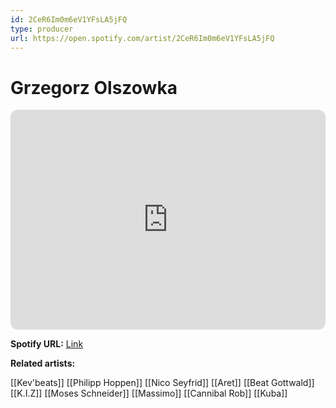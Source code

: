 ```yaml
---
id: 2CeR6Im0m6eV1YFsLA5jFQ
type: producer
url: https://open.spotify.com/artist/2CeR6Im0m6eV1YFsLA5jFQ
---
```

# Grzegorz Olszowka

<iframe style="border-radius:12px" src="https://open.spotify.com/embed/artist/2CeR6Im0m6eV1YFsLA5jFQ" width="100%" height="352" frameBorder="0" allowfullscreen="" allow="autoplay; clipboard-write; encrypted-media; fullscreen; picture-in-picture" loading="lazy"></iframe>

**Spotify URL:** [Link](https://open.spotify.com/artist/2CeR6Im0m6eV1YFsLA5jFQ)

**Related artists:**

[[Kev'beats]]
[[Philipp Hoppen]]
[[Nico Seyfrid]]
[[Aret]]
[[Beat Gottwald]]
[[K.I.Z]]
[[Moses Schneider]]
[[Massimo]]
[[Cannibal Rob]]
[[Kuba]]
